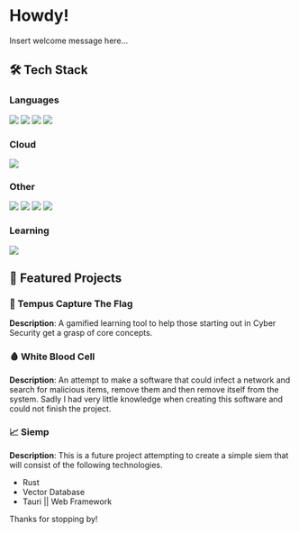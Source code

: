 # Howdy!

Insert welcome message here...

## 🛠️ Tech Stack  

### **Languages**

<div>
	<img src="https://img.shields.io/badge/CSS3-1572B6?style=for-the-badge&logo=css3&logoColor=white"/>
	<img src="https://img.shields.io/badge/HTML5-E34F26?style=for-the-badge&logo=html5&logoColor=white"/>
	<img src="https://img.shields.io/badge/Python-3776AB?style=for-the-badge&logo=python&logoColor=white"/>
	<img src="https://img.shields.io/badge/Bash-121011?style=for-the-badge&logo=gnu-bash&logoColor=white"/>

</div>

### **Cloud**

<div>
	<img src="https://img.shields.io/badge/Azure-0078D4?style=for-the-badge&logo=microsoft-azure&logoColor=white">

</div>

### **Other**
<div>
	<img src="https://img.shields.io/badge/-Cloudflare-F38020?logo=cloudflare&logoColor=white">
	<img src="https://img.shields.io/badge/-Drizzle_ORM-4DB33D?logo=drizzle&logoColor=white">
	<img src="https://img.shields.io/badge/-Docker-2496ED?logo=docker&logoColor=white">
	<img src="https://img.shields.io/badge/-NixOS-5277C3?logo=nixos&logoColor=white">
</div>

### **Learning**

<div>
	<img src="https://img.shields.io/badge/-JavaScript-F7DF1E?logo=javascript&logoColor=black"/>
</div>

## 🌟 Featured Projects  

### 🏴 Tempus Capture The Flag  
**Description**: A gamified learning tool to help those starting out in Cyber Security get a grasp of core concepts.

### 🩸 White Blood Cell
**Description**: An attempt to make a software that could infect a network and search for malicious items, remove them and then remove itself from the system. Sadly I had very little knowledge when creating this software and could not finish the project.

### 📈 Siemp
**Description**: This is a future project attempting to create a simple siem that will consist of the following technologies.
- Rust
- Vector Database
- Tauri || Web Framework

Thanks for stopping by!
